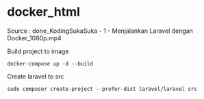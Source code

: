 # docker_html

Source : done_KodingSukaSuka - 1 - Menjalankan Laravel dengan Docker_1080p.mp4

Build project to image
```
docker-compose up -d --build
```

Create laravel to src
```
sudo composer create-project --prefer-dist laravel/laravel src
```
